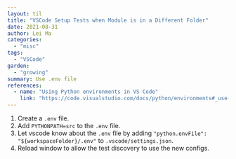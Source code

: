 ```yaml
---
layout: til
title: "VSCode Setup Tests when Module is in a Different Folder"
date: 2021-08-31
author: Lei Ma
categories:
  - "misc"
tags:
  - "VSCode"
garden:
  - "growing"
summary: Use .env file
references:
  - name: "Using Python environments in VS Code"
    link: "https://code.visualstudio.com/docs/python/environments#_use-of-the-pythonpath-variable"
---
```


1. Create a `.env` file.
2. Add `PYTHONPATH=src` to the `.env` file.
3. Let vscode know about the `.env` file by adding `"python.envFile": "${workspaceFolder}/.env"` to `.vscode/settings.json`.
4. Reload window to allow the test discovery to use the new configs.